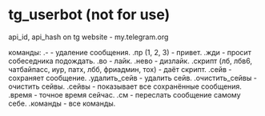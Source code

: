 # tg_userbot (not for use)

api_id, api_hash on tg website - my.telegram.org

команды:
.- - удаление сообщения. 
.пр (1, 2, 3) - привет. 
.жди - просит собеседника подождать. 
.во - лайк. 
.нево - дизлайк. 
.скрипт (лб, лбв6, чатбайпасс, иур, патх, лбб, фриадмин, тох) - даёт скрипт. 
.сейв - сохраняет сообщение. 
.удалить_сейв - удалить сейв. 
.очистить_сейвы - очистить сейвы. 
.сейвы - показывает все сохранённые сообщения. 
.время - точное время сейчас. 
.см - переслать сообщение самому себе. 
.команды - все команды. 
